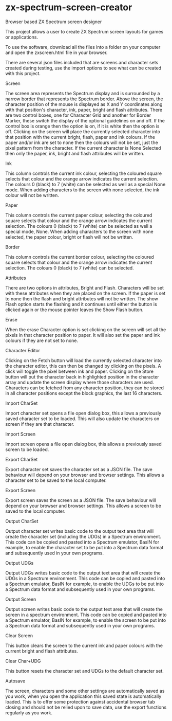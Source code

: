 # zx-spectrum-screen-creator
Browser based ZX Spectrum screen designer

This project allows a user to create ZX Spectrum screen layouts for games or applications.

To use the software, download all the files into a folder on your computer and open the zxscreen.html file in your browser.

There are several json files included that are screens and character sets created during testing, use the import options to see what can be created with this project.

Screen

The screen area represents the Spectrum display and is surrounded by a narrow border that represents the Spectrum border. Above the screen, the character position of the mouse is displayed as X and Y coordinates along with that position's character, ink, paper, bright and flash attributes.
There are two control boxes, one for Character Grid and another for Border Marker, these switch the display of the optional guidelines on and off. If the control box is orange then the option is on, if it is white then the option is off.
Clicking on the screen will place the currently selected character into that position with the current bright, flash, paper and ink colours. If the paper and/or ink are set to none then the colours will not be set, just the pixel pattern from the character.
If the current character is None Selected then only the paper, ink, bright and flash attributes will be written.

Ink

This column controls the current ink colour, selecting the coloured square selects that colour and the orange arrow indicates the current selection. The colours 0 (black) to 7 (white) can be selected as well as a special None mode. When adding characters to the screen with none selected, the ink colour will not be written.

Paper

This column controls the current paper colour, selecting the coloured square selects that colour and the orange arrow indicates the current selection. The colours 0 (black) to 7 (white) can be selected as well a special mode, None. When adding characters to the screen with none selected, the paper colour, bright or flash will not be written.

Border

This column controls the current border colour, selecting the coloured square selects that colour and the orange arrow indicates the current selection. The colours 0 (black) to 7 (white) can be selected.

Attributes

There are two options in attributes, Bright and Flash. Characters will be set with these attributes when they are placed on the screen. If the paper is set to none then the flash and bright attributes will not be written. The show Flash option starts the flashing and it continues until either the button is clicked again or the mouse pointer leaves the Show Flash button.

Erase

When the erase Character option is set clicking on the screen will set all the pixels in that character position to paper. It will also set the paper and ink colours if they are not set to none.

Character Editor

Clicking on the Fetch button will load the currently selected character into the character editor, this can then be changed by clicking on the pixels. A click will toggle the pixel between ink and paper. Clicking on the Store button will put the character back in highlighted position in the character array and update the screen display where those characters are used. Characters can be fetched from any character position, they can be stored in all character positions except the block graphics, the last 16 characters.

Import CharSet

Import character set opens a file open dialog box, this allows a previously saved character set to be loaded. This will also update the characters on screen if they are that character.

Import Screen

Import screen opens a file open dialog box, this allows a previously saved screen to be loaded.

Export CharSet

Export character set saves the character set as a JSON file. The save behaviour will depend on your browser and browser settings. This allows a character set to be saved to the local computer.

Export Screen

Export screen saves the screen as a JSON file. The save behaviour will depend on your browser and browser settings. This allows a screen to be saved to the local computer.

Output CharSet

Output character set writes basic code to the output text area that will create the character set (including the UDGs) in a Spectrum environment. This code can be copied and pasted into a Spectrum emulator, BasIN for example, to enable the character set to be put into a Spectrum data format and subsequently used in your own programs.

Output UDGs

Output UDGs writes basic code to the output text area that will create the UDGs in a Spectrum environment. This code can be copied and pasted into a Spectrum emulator, BasIN for example, to enable the UDGs to be put into a Spectrum data format and subsequently used in your own programs.

Output Screen

Output screen writes basic code to the output text area that will create the screen in a spectrum environment. This code can be copied and pasted into a Spectrum emulator, BasIN for example, to enable the screen to be put into a Spectrum data format and subsequently used in your own programs.

Clear Screen

This button clears the screen to the current ink and paper colours with the current bright and flash attributes.

Clear Char+UDG

This button resets the character set and UDGs to the default character set.

Autosave

The screen, characters and some other settings are automatically saved as you work, when you open the application this saved state is automatically loaded. This is to offer some protection against accidental browser tab closing and should not be relied upon to save data, use the export functions regularly as you work.
